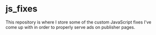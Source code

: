 # js_fixes

This repository is where I store some of the custom JavaScript fixes I've come up with in order to properly serve ads on publisher pages.
